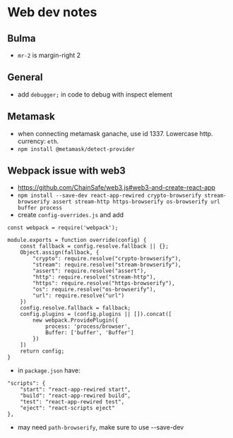 # Web dev notes

## Bulma
- `mr-2` is margin-right 2

## General
- add `debugger;` in code to debug with inspect element

## Metamask
- when connecting metamask ganache, use id 1337. Lowercase http. currency:
  `eth`. 
- `npm install @metamask/detect-provider`

## Webpack issue with web3
- https://github.com/ChainSafe/web3.js#web3-and-create-react-app
- `npm install --save-dev react-app-rewired crypto-browserify stream-browserify assert stream-http https-browserify os-browserify url buffer process`
- create `config-overrides.js` and add 
```
const webpack = require('webpack');

module.exports = function override(config) {
    const fallback = config.resolve.fallback || {};
    Object.assign(fallback, {
        "crypto": require.resolve("crypto-browserify"),
        "stream": require.resolve("stream-browserify"),
        "assert": require.resolve("assert"),
        "http": require.resolve("stream-http"),
        "https": require.resolve("https-browserify"),
        "os": require.resolve("os-browserify"),
        "url": require.resolve("url")
    })
    config.resolve.fallback = fallback;
    config.plugins = (config.plugins || []).concat([
        new webpack.ProvidePlugin({
            process: 'process/browser',
            Buffer: ['buffer', 'Buffer']
        })
    ])
    return config;
}
```
- in `package.json` have:
```
"scripts": {
    "start": "react-app-rewired start",
    "build": "react-app-rewired build",
    "test": "react-app-rewired test",
    "eject": "react-scripts eject"
},
```
- may need `path-browserify`, make sure to use --save-dev 